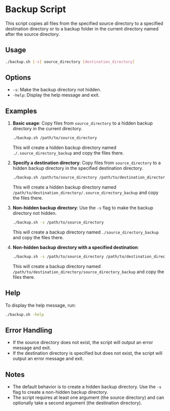 # Backup Script

This script copies all files from the specified source directory to a specified destination directory or to a backup folder in the current directory named after the source directory.

## Usage

```bash
./backup.sh [-s] source_directory [destination_directory]
```

## Options

- `-s`: Make the backup directory not hidden.
- `-help`: Display the help message and exit.

## Examples

1. **Basic usage**: Copy files from `source_directory` to a hidden backup directory in the current directory.

    ```bash
    ./backup.sh /path/to/source_directory
    ```

    This will create a hidden backup directory named `./.source_directory_backup` and copy the files there.

2. **Specify a destination directory**: Copy files from `source_directory` to a hidden backup directory in the specified destination directory.

    ```bash
    ./backup.sh /path/to/source_directory /path/to/destination_directory
    ```

    This will create a hidden backup directory named `/path/to/destination_directory/.source_directory_backup` and copy the files there.

3. **Non-hidden backup directory**: Use the `-s` flag to make the backup directory not hidden.

    ```bash
    ./backup.sh -s /path/to/source_directory
    ```

    This will create a backup directory named `./source_directory_backup` and copy the files there.

4. **Non-hidden backup directory with a specified destination**:

    ```bash
    ./backup.sh -s /path/to/source_directory /path/to/destination_directory
    ```

    This will create a backup directory named `/path/to/destination_directory/source_directory_backup` and copy the files there.

## Help

To display the help message, run:

```bash
./backup.sh -help
```

## Error Handling

- If the source directory does not exist, the script will output an error message and exit.
- If the destination directory is specified but does not exist, the script will output an error message and exit.

## Notes

- The default behavior is to create a hidden backup directory. Use the `-s` flag to create a non-hidden backup directory.
- The script requires at least one argument (the source directory) and can optionally take a second argument (the destination directory).

